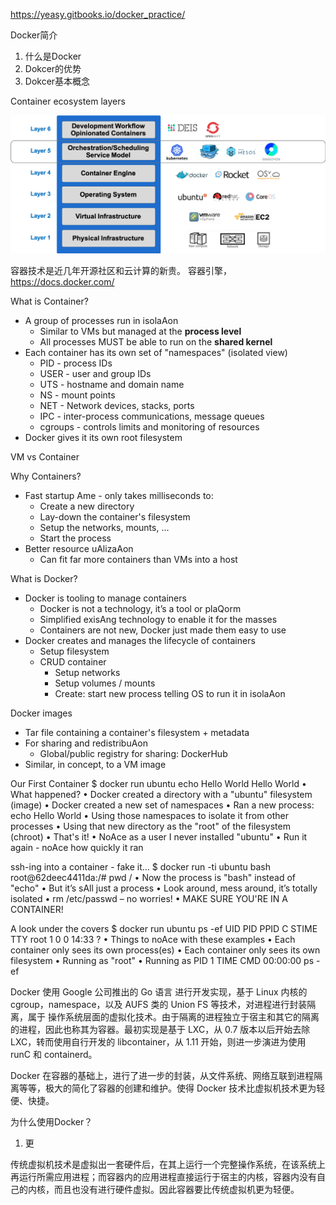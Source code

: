 

https://yeasy.gitbooks.io/docker_practice/

Docker简介
1. 什么是Docker
2. Dokcer的优势
3. Dokcer基本概念


Container ecosystem layers

![container_ecosystem_layers.png](../../../assets/container_ecosystem_layers.png)




容器技术是近几年开源社区和云计算的新贵。
容器引擎，https://docs.docker.com/

What is Container?
* A group of processes run in isolaAon
    * Similar to VMs but managed at the **process level**
    * All processes MUST be able to run on the **shared kernel**
* Each container has its own set of "namespaces" (isolated view)
    * PID - process IDs
    * USER - user and group IDs
    * UTS - hostname and domain name
    * NS - mount points
    * NET - Network devices, stacks, ports
    * IPC - inter-process communications, message queues 
    * cgroups - controls limits and monitoring of resources
* Docker gives it its own root filesystem

VM vs Container

Why Containers?
* Fast startup Ame - only takes milliseconds to: 
    * Create a new directory
    * Lay-down the container's filesystem
    * Setup the networks, mounts, ...
    * Start the process
* Better resource uAlizaAon
    * Can fit far more containers than VMs into a host

What is Docker?
* Docker is tooling to manage containers
    * Docker is not a technology, it’s a tool or plaQorm
    * Simplified exisAng technology to enable it for the masses
    * Containers are not new, Docker just made them easy to use
* Docker creates and manages the lifecycle of containers
    * Setup filesystem
    * CRUD container 
        * Setup networks
        * Setup volumes / mounts
        * Create: start new process telling OS to run it in isolaAon

Docker images
* Tar file containing a container's filesystem + metadata 
* For sharing and redistribuAon
    * Global/public registry for sharing: DockerHub 
* Similar, in concept, to a VM image


Our First Container
$ docker run ubuntu echo Hello World
Hello World
•  What happened?
•  Docker created a directory with a "ubuntu" filesystem (image) •  Docker created a new set of namespaces
•  Ran a new process: echo Hello World
•  Using those namespaces to isolate it from other processes
•  Using that new directory as the "root" of the filesystem (chroot)
•  That's it!
•  NoAce as a user I never installed "ubuntu"
•  Run it again - noAce how quickly it ran

ssh-ing into a container - fake it...
$ docker run -ti ubuntu bash
root@62deec4411da:/# pwd
/
•  Now the process is "bash" instead of "echo"
•  But it’s sAll just a process
•  Look around, mess around, it’s totally isolated •  rm /etc/passwd – no worries!
•  MAKE SURE YOU'RE IN A CONTAINER!

A look under the covers
$ docker run ubuntu ps -ef
UID         PID   PPID  C STIME TTY
root          1      0  0 14:33 ?
•  Things to noAce with these examples
•  Each container only sees its own process(es) •  Each container only sees its own filesystem •  Running as "root"
•  Running as PID 1
    TIME CMD
00:00:00 ps -ef


Docker 使用 Google 公司推出的 Go 语言 进行开发实现，基于 Linux 内核的 cgroup，namespace，以及 AUFS 类的 Union FS 等技术，对进程进行封装隔离，属于 操作系统层面的虚拟化技术。由于隔离的进程独立于宿主和其它的隔离的进程，因此也称其为容器。最初实现是基于 LXC，从 0.7 版本以后开始去除 LXC，转而使用自行开发的 libcontainer，从 1.11 开始，则进一步演进为使用 runC 和 containerd。

Docker 在容器的基础上，进行了进一步的封装，从文件系统、网络互联到进程隔离等等，极大的简化了容器的创建和维护。使得 Docker 技术比虚拟机技术更为轻便、快捷。

为什么使用Docker？
1. 更

传统虚拟机技术是虚拟出一套硬件后，在其上运行一个完整操作系统，在该系统上再运行所需应用进程；而容器内的应用进程直接运行于宿主的内核，容器内没有自己的内核，而且也没有进行硬件虚拟。因此容器要比传统虚拟机更为轻便。

